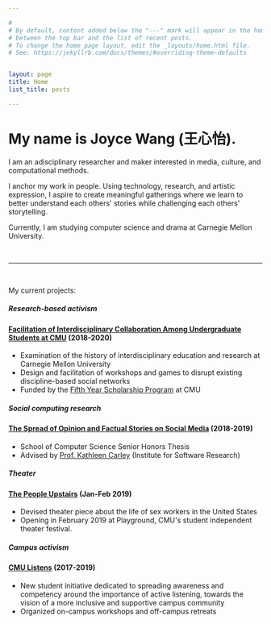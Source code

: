 ```yaml
---

#
# By default, content added below the "---" mark will appear in the home page
# between the top bar and the list of recent posts.
# To change the home page layout, edit the _layouts/home.html file.
# See: https://jekyllrb.com/docs/themes/#overriding-theme-defaults


layout: page
title: Home
list_title: posts

---
```


# My name is Joyce Wang (王心怡).

I am an adisciplinary researcher and maker interested in media, culture, and computational methods. 

I anchor my work in people. Using technology, research, and artistic expression, I aspire to create meaningful gatherings where we learn to better understand each others' stories while challenging each others' storytelling.

Currently, I am studying computer science and drama at Carnegie Mellon University.

<br>

------ 

<br>

My current projects:

##### Research-based activism
#### [Facilitation of Interdisciplinary Collaboration Among Undergraduate Students at CMU](https://github.com/joyceeexinyiwang/FYS) (2018-2020)  
- Examination of the history of interdisciplinary education and research at Carnegie Mellon University
- Design and facilitation of workshops and games to disrupt existing discipline-based social networks
- Funded by the [Fifth Year Scholarship Program](https://www.cmu.edu/student-affairs/dean/fifth/index.html) at CMU

##### Social computing research  
#### [The Spread of Opinion and Factual Stories on Social Media](https://github.com/joyceeexinyiwang/SCSThesis) (2018-2019)
- School of Computer Science Senior Honors Thesis
- Advised by [Prof. Kathleen Carley](http://www.casos.cs.cmu.edu/bios/carley/carley.html) (Institute for Software Research)

##### Theater
#### [The People Upstairs]() (Jan-Feb 2019)
- Devised theater piece about the life of sex workers in the United States
- Opening in February 2019 at Playground, CMU's student independent theater festival.

##### Campus activism
#### [CMU Listens](https://www.cmu.edu/student-affairs/dean/cmu-listens/index.html) (2017-2019)
- New student initiative dedicated to spreading awareness and competency around the importance of active listening, towards the vision of a more inclusive and supportive campus community
- Organized on-campus workshops and off-campus retreats

